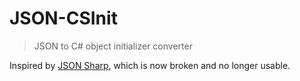 # JSON-CSInit

> JSON to C# object initializer converter

Inspired by [JSON Sharp](https://jsontocsharpconverter.web.app/), which is now broken and no longer usable.